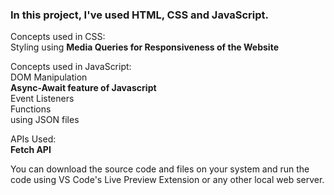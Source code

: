 ### In this project, I've used HTML, CSS and JavaScript. <br>
Concepts used in CSS:<br> Styling using <b> Media Queries
 for Responsiveness of the Website </b>

Concepts used in JavaScript: 
<br>DOM Manipulation
<br><b>Async-Await feature of Javascript</b>
<br>Event Listeners
<br> Functions
<br> using JSON files

APIs Used: 
<br><b>Fetch API</b>

You can download the source code and files on your system and run the code using VS Code's Live Preview Extension or any other local web server.